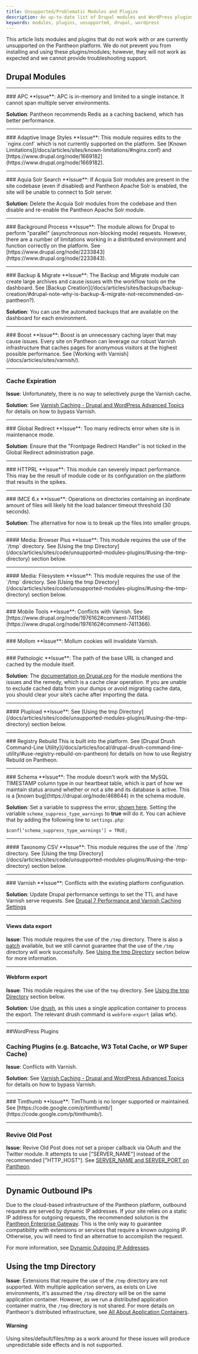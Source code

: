 ```yaml
---
title: Unsupported/Problematic Modules and Plugins
description: An up-to-date list of Drupal modules and WordPress plugins Pantheon does not support.
keywords: modules, plugins, unsupported, drupal, wordpress
---
```

This article lists modules and plugins that do not work with or are currently unsupported on the Pantheon platform.
We do not prevent you from installing and using these plugins/modules; however, they will not work as expected and we cannot provide troubleshooting support.

## Drupal Modules
<hr>
### APC
**Issue**: APC is in-memory and limited to a single instance. It cannot span multiple server environments.

**Solution**: Pantheon recommends Redis as a caching backend, which has better performance.
<hr>
### Adaptive Image Styles
**Issue**: This module requires edits to the `nginx.conf` which is not currently supported on the platform. See [Known Limitations](/docs/articles/sites/known-limitations/#nginx.conf) and [https://www.drupal.org/node/1669182](https://www.drupal.org/node/1669182).
<hr>
### Aquia Solr Search
**Issue**: If Acquia Solr modules are present in the site codebase (even if disabled) and Pantheon Apache Solr is enabled, the site will be unable to connect to Solr server.

**Solution**: Delete the Acquia Solr modules from the codebase and then disable and re-enable the Pantheon Apache Solr module.
<hr>
### Background Process  
**Issue**: The module allows for Drupal to perform "parallel" (asynchronous non-blocking mode) requests. However, there are a number of limitations working in a distributed environment and function correctly on the platform. See [https://www.drupal.org/node/2233843](https://www.drupal.org/node/2233843).

<hr>
### Backup & Migrate
**Issue**: The Backup and Migrate module can create large archives and cause issues with the workflow tools on the dashboard. See [Backup Creation](/docs/articles/sites/backups/backup-creation/#drupal-note-why-is-backup-&-migrate-not-recommended-on-pantheon?).

**Solution**: You can use the automated backups that are available on the dashboard for each environment.
<hr>
### Boost
**Issue**: Boost is an unnecessary caching layer that may cause issues. Every site on Pantheon can leverage our robust Varnish infrastructure that caches pages for anonymous visitors at the highest possible performance. See [Working with Varnish](/docs/articles/sites/varnish/).

<hr>

### Cache Expiration
**Issue**: Unfortunately, there is no way to selectively purge the Varnish cache.

**Solution**: See [Varnish Caching - Drupal and WordPress Advanced Topics](https://pantheon.io/docs/articles/sites/varnish/caching-advancedtopics/) for details on how to bypass Varnish.


<hr>
### Global Redirect  
 **Issue**: Too many redirects error when site is in maintenance mode.  

 **Solution**: Ensure that the "Frontpage Redirect Handler" is not ticked in the Global Redirect administration page.
<hr>
### HTTPRL  
**Issue**: This module can severely impact performance. This may be the result of module code or its configuration on the platform that results in the spikes.

<hr>
### IMCE 6.x
**Issue**: Operations on directories containing an inordinate amount of files will likely hit the load balancer timeout threshold (30 seconds).

**Solution**: The alternative for now is to break up the files into smaller groups.
<hr>
#### Media: Browser Plus
**Issue**:  This module requires the use of the `/tmp` directory. See [Using the tmp Directory](/docs/articles/sites/code/unsupported-modules-plugins/#using-the-tmp-directory) section below.
<hr>
#### Media: Filesystem
**Issue**:  This module requires the use of the `/tmp` directory. See [Using the tmp Directory](/docs/articles/sites/code/unsupported-modules-plugins/#using-the-tmp-directory) section below.
<hr>
### Mobile Tools
**Issue**: Conflicts with Varnish. See [https://www.drupal.org/node/1976162#comment-7411366](https://www.drupal.org/node/1976162#comment-7411366).
<hr>
### Mollom  
**Issue**: Mollum cookies will invalidate Varnish.
<hr>
### Pathologic  
 **Issue**: The path of the base URL is changed and cached by the module itself.  

 **Solution**: The [documentation on Drupal.org](https://drupal.org/node/257026) for the module mentions the issues and the remedy, which is a cache clear operation. If you are unable to exclude cached data from your dumps or avoid migrating cache data, you should clear your site’s cache after importing the data.
<hr>
#### Plupload
**Issue**: See [Using the tmp Directory](/docs/articles/sites/code/unsupported-modules-plugins/#using-the-tmp-directory) section below.
<hr>
### Registry Rebuild  
This is built into the platform. See [Drupal Drush Command-Line Utility](/docs/articles/local/drupal-drush-command-line-utility/#use-registry-rebuild-on-pantheon) for details on how to use Registry Rebuild on Pantheon.
<hr>
### Schema  
**Issue**: The module doesn't work with the MySQL TIMESTAMP column type in our heartbeat table, which is part of how we maintain status around whether or not a site and its database is active. This is a [known bug](https://drupal.org/node/468644) in the schema module.

**Solution**: Set a variable to suppress the error, [shown here](http://drupalcode.org/project/schema.git/blob/08b02458694d186f8ab3bd0b24fbc738f9271108:/schema.module#l372). Setting the variable `schema_suppress_type_warnings` to **true** will do it. You can achieve that by adding the following line to `settings.php`:  
   ```
   $conf[‘schema_suppress_type_warnings’] = TRUE;
   ```
<hr>
#### Taxonomy CSV  
**Issue**:  This module requires the use of the `/tmp` directory. See [Using the tmp Directory](/docs/articles/sites/code/unsupported-modules-plugins/#using-the-tmp-directory) section below.
<hr>
### Varnish
**Issue**: Conflicts with the existing platform configuration.

**Solution**: Update Drupal performance settings to set the TTL and have Varnish serve requests. See [Drupal 7 Performance and Varnish Caching Settings](/docs/articles/drupal/drupal-performance-and-caching-settings/)
<hr>

#### Views data export
**Issue**: This module requires the use of the `/tmp` directory. There is also a [patch](https://www.drupal.org/node/1782038) available, but we still cannot guarantee that the use of the `/tmp` directory will work successfully. See [Using the tmp Directory](/docs/articles/sites/code/unsupported-modules-plugins/#using-the-tmp-directory) section below for more information.
<hr>

#### Webform export<br>
**Issue**:  This module requires the use of the `tmp` directory. See [Using the tmp Directory](/docs/articles/sites/code/unsupported-modules-plugins/#using-the-tmp-directory) section below.

**Solution**: Use [drush](http://www.drush.org/en/master/), as this uses a single application container to process the export. The relevant drush command is `webform-export` (alias wfx).
<hr>
##WordPress Plugins

### Caching Plugins (e.g. Batcache, W3 Total Cache, or WP Super Cache)
**Issue**: Conflicts with Varnish.

**Solution**: See [Varnish Caching - Drupal and WordPress Advanced Topics](https://pantheon.io/docs/articles/sites/varnish/caching-advancedtopics/) for details on how to bypass Varnish.
<hr>
### Timthumb
**Issue**: TimThumb is no longer supported or maintained. See [https://code.google.com/p/timthumb/](https://code.google.com/p/timthumb/).
<hr>

### Revive Old Post
**Issue**: Revive Old Post does not set a proper callback via OAuth and the Twitter module.  It attempts to use ["SERVER_NAME"] instead of the recommended ["HTTP_HOST"]. See [SERVER_NAME and SERVER_PORT on Pantheon](https://pantheon.io/docs/articles/sites/code/server_name-and-server_port/).

<hr>

## Dynamic Outbound IPs
Due to the cloud-based infrastructure of the Pantheon platform, outbound requests are served by dynamic IP addresses. If your site relies on a static IP address for outgoing requests, the recommended solution is the [Pantheon Enterprise Gateway](/docs/articles/sites/code/pantheon-enterprise-gateway). This is the only way to guarantee compatibility with extensions or services that require a known outgoing IP. Otherwise, you will need to find an alternative to accomplish the request.

For more information, see [Dynamic Outgoing IP Addresses](/docs/articles/sites/code/dynamic-outgoing-ip-addresses).

## Using the tmp Directory
**Issue**: Extensions that require the use of the `/tmp` directory are not supported. With multiple application servers, as exists on Live environments, it's assumed the `/tmp` directory will be on the same application container. However, as we run a distributed application container matrix, the `/tmp` directory is not shared. For more details on Pantheon's distributed infrastructure, see [All About Application Containers](/docs/articles/sites/all-about-application-containers).

<div class="alert alert-danger" role="alert">
<h4>Warning</h4>
Using sites/default/files/tmp as a work around for these issues will produce unpredictable side effects and is not supported.</div>
